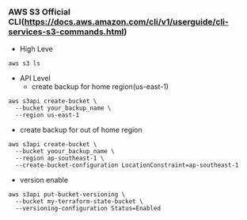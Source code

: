 ### AWS S3 Official CLI(https://docs.aws.amazon.com/cli/v1/userguide/cli-services-s3-commands.html)
- High Leve
```
aws s3 ls
```

- API Level
  - create backup for home region(us-east-1)
```
aws s3api create-bucket \
  --bucket your_backup_name \
  --region us-east-1
```
 - create backup for out of home region
```
aws s3api create-bucket \
  --bucket yoour_backup_name \
  --region ap-southeast-1 \
  --create-bucket-configuration LocationConstraint=ap-southeast-1
```
 - version enable
```
aws s3api put-bucket-versioning \
  --bucket my-terraform-state-bucket \
  --versioning-configuration Status=Enabled
```


